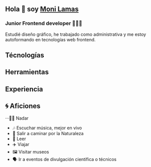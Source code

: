 ## Hola 👋 soy [Moni Lamas](https://monilamas.netlify.app/)


### Junior Frontend developer 👩🏼‍💻
Estudié diseño gráfico, he trabajado como administrativa y me estoy autoformando en tecnologías web frontend.

## Técnologías

## Herramientas

## Experiencia 

## :cyclone: Aficiones
···🏊‍♀️ Nadar
* :notes: Escuchar música, mejor en vivo
* 🌲 Salir a caminar por la Naturaleza
* 📗 Leer 
* ✈️ Viajar
* 🖼 Visitar museos
* 🗣 Ir a eventos de divulgación científica o técnicos






